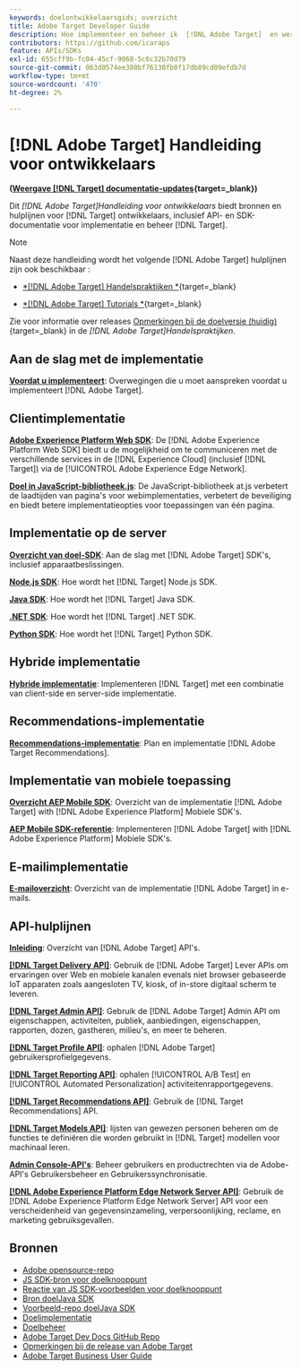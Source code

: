 ```yaml
---
keywords: doelontwikkelaarsgids; overzicht
title: Adobe Target Developer Guide
description: Hoe implementeer en beheer ik  [!DNL Adobe Target]  en werk ik met de bijbehorende API's en SDK's?
contributors: https://github.com/icaraps
feature: APIs/SDKs
exl-id: 655cff9b-fc04-45cf-9068-5c6c32b70d79
source-git-commit: 063d0574ee380bf76130fb0f17db89cd09efdb7d
workflow-type: tm+mt
source-wordcount: '470'
ht-degree: 2%

---
```


# [!DNL Adobe Target] Handleiding voor ontwikkelaars

**([Weergave [!DNL Target] documentatie-updates](https://experienceleague.adobe.com/docs/target/using/release-notes/doc-change.html){target=_blank})**

Dit *[!DNL Adobe Target]Handleiding voor ontwikkelaars* biedt bronnen en hulplijnen voor [!DNL Target] ontwikkelaars, inclusief API- en SDK-documentatie voor implementatie en beheer [!DNL Target].

>[!NOTE]
>
>Naast deze handleiding wordt het volgende [!DNL Adobe Target] hulplijnen zijn ook beschikbaar :
>
>* [*[!DNL Adobe Target] Handelspraktijken *](https://experienceleague.adobe.com/docs/target/using/target-home.html){target=_blank}
>
>* [*[!DNL Adobe Target] Tutorials *](https://experienceleague.adobe.com/docs/target-learn/tutorials/overview.html){target=_blank}
>
>Zie voor informatie over releases [Opmerkingen bij de doelversie (huidig)](https://experienceleague.adobe.com/docs/target/using/release-notes/release-notes.html){target=_blank} in de *[!DNL Adobe Target]Handelspraktijken*.

## Aan de slag met de implementatie

**[Voordat u implementeert](/help/dev/before-implement/considerations-before-you-implement-target.md)**: Overwegingen die u moet aanspreken voordat u implementeert [!DNL Adobe Target].

## Clientimplementatie

[**Adobe Experience Platform Web SDK**](/help/dev/implement/client-side/aep-web-sdk.md): De [!DNL Adobe Experience Platform Web SDK] biedt u de mogelijkheid om te communiceren met de verschillende services in de [!DNL Experience Cloud] (inclusief [!DNL Target]) via de [!UICONTROL Adobe Experience Edge Network].

[**Doel in JavaScript-bibliotheek.js**](/help/dev/implement/client-side/overview.md): De JavaScript-bibliotheek at.js verbetert de laadtijden van pagina&#39;s voor webimplementaties, verbetert de beveiliging en biedt betere implementatieopties voor toepassingen van één pagina.

## Implementatie op de server

[**Overzicht van doel-SDK**](implement/server-side/server-side-overview.md): Aan de slag met [!DNL Adobe Target] SDK&#39;s, inclusief apparaatbeslissingen.

[**Node.js SDK**](implement/server-side/node-js/overview.md): Hoe wordt het [!DNL Target] Node.js SDK.

[**Java SDK**](implement/server-side/java/overview.md): Hoe wordt het [!DNL Target] Java SDK.

[**.NET SDK**](implement/server-side/net/overview.md): Hoe wordt het [!DNL Target] .NET SDK.

[**Python SDK**](implement/server-side/python/overview.md): Hoe wordt het [!DNL Target] Python SDK.

## Hybride implementatie

[**Hybride implementatie**](implement/hybrid/hybrid-overview.md): Implementeren [!DNL Target] met een combinatie van client-side en server-side implementatie.

## Recommendations-implementatie

[**Recommendations-implementatie**](implement/recommendations/recommendations.md): Plan en implementatie [!DNL Adobe Target Recommendations].

## Implementatie van mobiele toepassing

[**Overzicht AEP Mobile SDK**](implement/mobile/overview.md): Overzicht van de implementatie [!DNL Adobe Target] with [!DNL Adobe Experience Platform] Mobiele SDK&#39;s.

[**AEP Mobile SDK-referentie**](https://developer.adobe.com/client-sdks/documentation/): Implementeren [!DNL Adobe Target] with [!DNL Adobe Experience Platform] Mobiele SDK&#39;s.

## E-mailimplementatie

[**E-mailoverzicht**](implement/email/overview.md): Overzicht van de implementatie [!DNL Adobe Target] in e-mails.

## API-hulplijnen

[**Inleiding**](before-administer/target-api-overview.md): Overzicht van [!DNL Adobe Target] API&#39;s.

[**[!DNL Target Delivery API]**](/help/dev/implement/delivery-api/overview.md): Gebruik de [!DNL Adobe Target] Lever APIs om ervaringen over Web en mobiele kanalen evenals niet browser gebaseerde IoT apparaten zoals aangesloten TV, kiosk, of in-store digitaal scherm te leveren.

[**[!DNL Target Admin API]**](administer/admin-api/admin-api-overview-new.md): Gebruik de [!DNL Adobe Target] Admin API om eigenschappen, activiteiten, publiek, aanbiedingen, eigenschappen, rapporten, dozen, gastheren, milieu&#39;s, en meer te beheren.

[**[!DNL Target Profile API]**](https://developers.adobetarget.com/api/#profiles): ophalen [!DNL Adobe Target] gebruikersprofielgegevens.

[**[!DNL Target Reporting API]**](https://developer.adobe.com/target/administer/admin-api/#tag/Reports): ophalen [!UICONTROL A/B Test] en [!UICONTROL Automated Personalization] activiteitenrapportgegevens.

[**[!DNL Target Recommendations API]**](http://developers.adobetarget.com/api/recommendations/): Gebruik de [!DNL Target Recommendations] API.

[**[!DNL Target Models API]**](administer/models-api/models-api-overview.md): lijsten van gewezen personen beheren om de functies te definiëren die worden gebruikt in [!DNL Target] modellen voor machinaal leren.

[**Admin Console-API&#39;s**](https://developer.adobe.com/umapi/): Beheer gebruikers en productrechten via de Adobe-API&#39;s Gebruikersbeheer en Gebruikerssynchronisatie.

[**[!DNL Adobe Experience Platform Edge Network Server API]**](https://experienceleague.adobe.com/docs/experience-platform/edge-network-server-api/overview.html): Gebruik de [!DNL Adobe Experience Platform Edge Network Server] API voor een verscheidenheid van gegevensinzameling, verpersoonlijking, reclame, en marketing gebruiksgevallen.

## Bronnen

* [Adobe opensource-repo](https://github.com/adobe)
* [JS SDK-bron voor doelknooppunt](https://github.com/adobe/target-nodejs-sdk)
* [Reactie van JS SDK-voorbeelden voor doelknooppunt](https://github.com/adobe/target-nodejs-sdk-samples)
* [Bron doelJava SDK](https://github.com/adobe/target-java-sdk)
* [Voorbeeld-repo doelJava SDK](https://github.com/adobe/target-java-sdk-samples)
* [Doelimplementatie](./before-implement/prepare-to-implement-target.md)
* [Doelbeheer](./before-administer/target-api-overview.md)
* [Adobe Target Dev Docs GitHub Repo](https://github.com/AdobeDocs/target-developers)
* [Opmerkingen bij de release van Adobe Target](https://experienceleague.adobe.com/docs/target/using/release-notes/release-notes.html)
* [Adobe Target Business User Guide](https://experienceleague.adobe.com/docs/target/using/target-home.html)


